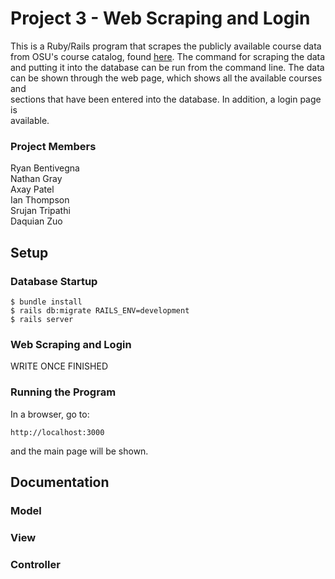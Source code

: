 # Project 3 - Web Scraping and Login

This is a Ruby/Rails program that scrapes the publicly available course data  
from OSU's course catalog, found [here](https://registrar.osu.edu/courses/index.asp). The command for scraping the data  
and putting it into the database can be run from the command line. The data  
can be shown through the web page, which shows all the available courses and  
sections that have been entered into the database. In addition, a login page is  
available.

### Project Members

Ryan Bentivegna  
Nathan Gray  
Axay Patel  
Ian Thompson  
Srujan Tripathi  
Daquian Zuo  

## Setup

### Database Startup

`$ bundle install`  
`$ rails db:migrate RAILS_ENV=development`  
`$ rails server`  

### Web Scraping and Login

WRITE ONCE FINISHED

### Running the Program

In a browser, go to:

`http://localhost:3000`

and the main page will be shown.


## Documentation

### Model

### View

### Controller
